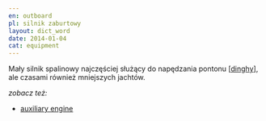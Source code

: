 ```yaml
---
en: outboard
pl: silnik zaburtowy
layout: dict_word
date: 2014-01-04
cat: equipment
---
```


Mały silnik spalinowy najczęściej służący do napędzania pontonu [[dinghy](/dict/dinghy.html)], 
ale czasami również mniejszych jachtów.

*zobacz też:*

* [auxiliary engine](/dict/auxiliary-engine.html)